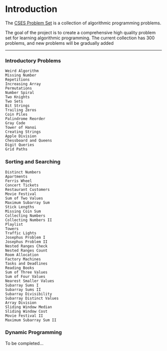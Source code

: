 # Introduction
The [CSES Problem Set](https://cses.fi/) is a collection of algorithmic programming problems.

The goal of the project is to create a comprehensive high quality problem set for learning algorithmic programming. The current collection has 300 problems, and new problems will be gradually added

---

### Introductory Problems

    Weird Algorithm
    Missing Number
    Repetitions
    Increasing Array
    Permutations
    Number Spiral
    Two Knights
    Two Sets
    Bit Strings
    Trailing Zeros
    Coin Piles
    Palindrome Reorder
    Gray Code
    Tower of Hanoi
    Creating Strings
    Apple Division
    Chessboard and Queens
    Digit Queries
    Grid Paths

### Sorting and Searching

    Distinct Numbers
    Apartments
    Ferris Wheel
    Concert Tickets
    Restaurant Customers
    Movie Festival
    Sum of Two Values
    Maximum Subarray Sum
    Stick Lengths
    Missing Coin Sum
    Collecting Numbers
    Collecting Numbers II
    Playlist
    Towers
    Traffic Lights
    Josephus Problem I
    Josephus Problem II
    Nested Ranges Check
    Nested Ranges Count
    Room Allocation
    Factory Machines
    Tasks and Deadlines
    Reading Books
    Sum of Three Values
    Sum of Four Values
    Nearest Smaller Values
    Subarray Sums I
    Subarray Sums II
    Subarray Divisibility
    Subarray Distinct Values
    Array Division
    Sliding Window Median
    Sliding Window Cost
    Movie Festival II
    Maximum Subarray Sum II

### Dynamic Programming

 To be completed...